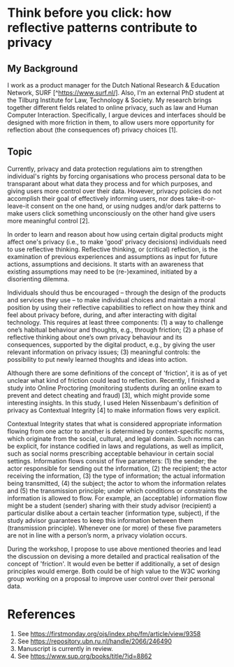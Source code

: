 # Think before you click: how reflective patterns contribute to privacy

## My Background

I work as a product manager for the Dutch National Research & Education Network, SURF [^https://www.surf.nl/]. Also, I'm an external PhD student at the Tilburg Institute for Law, Technology & Society. My research brings together different fields related to online privacy, such as law and Human Computer Interaction. Specifically, I argue devices and interfaces should be designed with more friction in them, to allow users more opportunity for reflection about (the consequences of) privacy choices [1].

## Topic

Currently, privacy and data protection regulations aim to strengthen individual's rights by forcing organisations who process personal data to be transparant about what data they process and for which purposes, and giving users more control over their data. However, privacy policies do not accomplish their goal of effectively informing users, nor does take-it-or-leave-it consent on the one hand, or using nudges and/or dark patterns to make users click something unconsciously on the other hand give users more meaningful control [2].

In order to learn and reason about how using certain digital products might affect one's privacy (i.e., to make 'good' privacy decisions) individuals need to use reflective thinking. Reflective thinking, or (critical) reflection, is the examination of previous experiences and assumptions as input for future actions, assumptions and decisions. It starts with an awareness that existing assumptions may need to be (re-)examined, initiated by a disorienting dilemma.

Individuals should thus be encouraged – through the design of the products and services they use – to make individual choices and maintain a moral position by using their reflective capabilities to reflect on how they think and feel about privacy before, during, and after interacting with digital technology. This requires at least three components: (1) a way to challenge one’s habitual behaviour and thoughts, e.g., through friction; (2) a phase of reflective thinking about one’s own privacy behaviour and its consequences, supported by the digital product, e.g., by giving the user relevant information on privacy issues; (3) meaningful controls: the possibility to put newly learned thoughts and ideas into action.

Although there are some definitions of the concept of 'friction', it is as of yet unclear what kind of friction could lead to reflection. Recently, I finished a study into Online Proctoring (monitoring students during an online exam to prevent and detect cheating and fraud) [3], which might provide some interesting insights. In this study, I used Helen Nissenbaum's definition of privacy as Contextual Integrity [4] to make information flows very explicit.

Contextual Integrity states that what is considered appropriate information flowing from one actor to another is determined by context-specific norms, which originate from the social, cultural, and legal domain. Such norms can be explicit, for instance codified in laws and regulations, as well as implicit, such as social norms prescribing acceptable behaviour in certain social settings. Information flows consist of five parameters: (1) the sender; the actor responsible for sending out the information, (2) the recipient; the actor receiving the information, (3) the type of information; the actual information being transmitted, (4) the subject; the actor to whom the information relates and (5) the transmission principle; under which conditions or constraints the information is allowed to flow. For example, an (acceptable) information flow might be a student (sender) sharing with their study advisor (recipient) a particular dislike about a certain teacher (information type, subject), if the study advisor guarantees to keep this information between them (transmission principle). Whenever one (or more) of these five parameters are not in line with a person’s norm, a privacy violation occurs.

During the workshop, I propose to use above mentioned theories and lead the discussion on devising a more detailed and practical realisation of the concept of 'friction'. It would even be better if additionally, a set of design principles would emerge. Both could be of high value to the W3C working group working on a proposal to improve user control over their personal data.

# References
1. See https://firstmonday.org/ojs/index.php/fm/article/view/9358
2. See https://repository.ubn.ru.nl/handle/2066/246490
3. Manuscript is currently in review.
4. See https://www.sup.org/books/title/?id=8862
